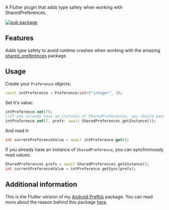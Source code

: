 A Flutter plugin that adds type safety when working with SharedPreferences.

[![pub package](https://img.shields.io/pub/v/preftils.svg)](https://pub.dev/packages/preftils)


## Features

Adds type safety to avoid runtime crashes when working with the amazing [shared_preferences](https://pub.dev/packages/shared_preferences) package.


## Usage
Create your `Preference` objects:

```dart
const intPreference = Preference<int>("integer", 3);
```

Set it's value:

```dart
intPreference.set(7);
//If you already have an instance of SharedPreferences, you should pass it:
intPreference.set(7, prefs: await SharedPreferences.getInstance());
```

And read it:

```dart
int currentPreferenceValue = await intPreference.get();
```

If you already have an instance of `SharedPreference`, you can synchronously read values:

```dart
SharedPreferences prefs = await SharedPreferences.getInstance();
int currentPreferenceValue = intPreference.getSync(prefs);
```


## Additional information
This is the Flutter version of my [Android Preftils](https://github.com/HubbleCommand/preftils) package.
You can read more about the reason behind this package [here](https://hubblecommand.github.io/projects/preftils.html).
